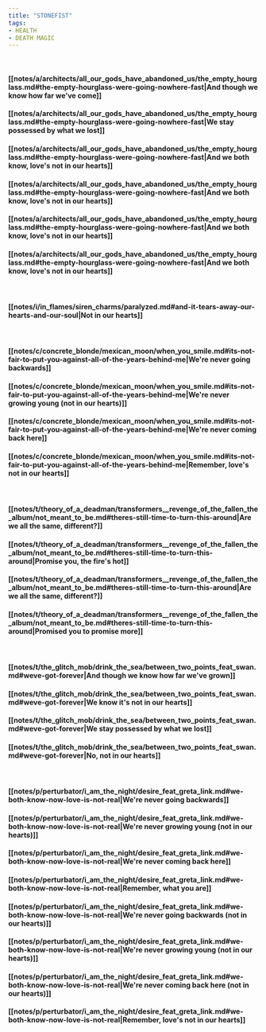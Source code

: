 ```yaml
---
title: "STONEFIST"
tags:
- HEALTH
- DEATH MAGIC
---
```

&nbsp;
#### [[notes/a/architects/all_our_gods_have_abandoned_us/the_empty_hourglass.md#the-empty-hourglass-were-going-nowhere-fast|And though we know how far we've come]]
#### [[notes/a/architects/all_our_gods_have_abandoned_us/the_empty_hourglass.md#the-empty-hourglass-were-going-nowhere-fast|We stay possessed by what we lost]]
#### [[notes/a/architects/all_our_gods_have_abandoned_us/the_empty_hourglass.md#the-empty-hourglass-were-going-nowhere-fast|And we both know, love's not in our hearts]]
#### [[notes/a/architects/all_our_gods_have_abandoned_us/the_empty_hourglass.md#the-empty-hourglass-were-going-nowhere-fast|And we both know, love's not in our hearts]]
#### [[notes/a/architects/all_our_gods_have_abandoned_us/the_empty_hourglass.md#the-empty-hourglass-were-going-nowhere-fast|And we both know, love's not in our hearts]]
#### [[notes/a/architects/all_our_gods_have_abandoned_us/the_empty_hourglass.md#the-empty-hourglass-were-going-nowhere-fast|And we both know, love's not in our hearts]]
&nbsp;
#### [[notes/i/in_flames/siren_charms/paralyzed.md#and-it-tears-away-our-hearts-and-our-soul|Not in our hearts]]
&nbsp;
#### [[notes/c/concrete_blonde/mexican_moon/when_you_smile.md#its-not-fair-to-put-you-against-all-of-the-years-behind-me|We're never going backwards]]
#### [[notes/c/concrete_blonde/mexican_moon/when_you_smile.md#its-not-fair-to-put-you-against-all-of-the-years-behind-me|We're never growing young (not in our hearts)]]
#### [[notes/c/concrete_blonde/mexican_moon/when_you_smile.md#its-not-fair-to-put-you-against-all-of-the-years-behind-me|We're never coming back here]]
#### [[notes/c/concrete_blonde/mexican_moon/when_you_smile.md#its-not-fair-to-put-you-against-all-of-the-years-behind-me|Remember, love's not in our hearts]]
&nbsp;
#### [[notes/t/theory_of_a_deadman/transformers__revenge_of_the_fallen_the_album/not_meant_to_be.md#theres-still-time-to-turn-this-around|Are we all the same, different?]]
#### [[notes/t/theory_of_a_deadman/transformers__revenge_of_the_fallen_the_album/not_meant_to_be.md#theres-still-time-to-turn-this-around|Promise you, the fire's hot]]
#### [[notes/t/theory_of_a_deadman/transformers__revenge_of_the_fallen_the_album/not_meant_to_be.md#theres-still-time-to-turn-this-around|Are we all the same, different?]]
#### [[notes/t/theory_of_a_deadman/transformers__revenge_of_the_fallen_the_album/not_meant_to_be.md#theres-still-time-to-turn-this-around|Promised you to promise more]]
&nbsp;
#### [[notes/t/the_glitch_mob/drink_the_sea/between_two_points_feat_swan.md#weve-got-forever|And though we know how far we've grown]]
#### [[notes/t/the_glitch_mob/drink_the_sea/between_two_points_feat_swan.md#weve-got-forever|We know it's not in our hearts]]
#### [[notes/t/the_glitch_mob/drink_the_sea/between_two_points_feat_swan.md#weve-got-forever|We stay possessed by what we lost]]
#### [[notes/t/the_glitch_mob/drink_the_sea/between_two_points_feat_swan.md#weve-got-forever|No, not in our hearts]]
&nbsp;
#### [[notes/p/perturbator/i_am_the_night/desire_feat_greta_link.md#we-both-know-now-love-is-not-real|We're never going backwards]]
#### [[notes/p/perturbator/i_am_the_night/desire_feat_greta_link.md#we-both-know-now-love-is-not-real|We're never growing young (not in our hearts)]]
#### [[notes/p/perturbator/i_am_the_night/desire_feat_greta_link.md#we-both-know-now-love-is-not-real|We're never coming back here]]
#### [[notes/p/perturbator/i_am_the_night/desire_feat_greta_link.md#we-both-know-now-love-is-not-real|Remember, what you are]]
#### [[notes/p/perturbator/i_am_the_night/desire_feat_greta_link.md#we-both-know-now-love-is-not-real|We're never going backwards (not in our hearts)]]
#### [[notes/p/perturbator/i_am_the_night/desire_feat_greta_link.md#we-both-know-now-love-is-not-real|We're never growing young (not in our hearts)]]
#### [[notes/p/perturbator/i_am_the_night/desire_feat_greta_link.md#we-both-know-now-love-is-not-real|We're never coming back here (not in our hearts)]]
#### [[notes/p/perturbator/i_am_the_night/desire_feat_greta_link.md#we-both-know-now-love-is-not-real|Remember, love's not in our hearts]]
